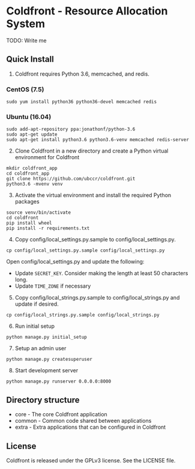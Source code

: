 # Coldfront - Resource Allocation System

TODO: Write me

## Quick Install
1. Coldfront requires Python 3.6, memcached, and redis. 

### CentOS (7.5)
```
sudo yum install python36 python36-devel memcached redis
``` 

### Ubuntu (16.04)
```
sudo add-apt-repository ppa:jonathonf/python-3.6
sudo apt-get update
sudo apt-get install python3.6 python3.6-venv memcached redis-server
``` 

2. Clone Coldfront in a new directory and create a Python virtual environment for Coldfront
```
mkdir coldfront_app
cd coldfront_app
git clone https://github.com/ubccr/coldfront.git
python3.6 -mvenv venv
```

3. Activate the virtual environment and install the required Python packages
```
source venv/bin/activate
cd coldfront
pip install wheel
pip install -r requirements.txt

```

4. Copy config/local_settings.py.sample to config/local_settings.py. 
```
cp config/local_settings.py.sample config/local_settings.py
```
Open config/local_settings.py and update the following:
* Update `SECRET_KEY`. Consider making the length at least 50 characters long. 
* Update `TIME_ZONE` if necessary


5. Copy config/local_strings.py.sample to config/local_strings.py and update if desired. 
```
cp config/local_strings.py.sample config/local_strings.py
```

6. Run initial setup
```
python manage.py initial_setup
```

7. Setup an admin user
```
python manage.py createsuperuser
```

8. Start development server
```
python manage.py runserver 0.0.0.0:8000
```


## Directory structure

- core - The core Coldfront application
- common - Common code shared between applications
- extra - Extra applications that can be configured in Coldfront


## License

Coldfront is released under the GPLv3 license. See the LICENSE file.
